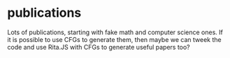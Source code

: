 # publications
Lots of publications, starting with fake math and computer science ones. If it is possible to use CFGs to generate them, then maybe we can tweek the code and use Rita.JS with CFGs to generate useful papers too?
